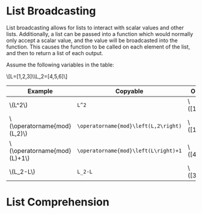 # List Broadcasting

List broadcasting allows for lists to interact with scalar values and other lists.
Additionally, a list can be passed into a function which would normally only accept a scalar value, and the value will be broadcasted into the function.
This causes the function to be called on each element of the list, and then to return a list of each output.

Assume the following variables in the table:

\\[L=[1,2,3]\\\\L_2=[4,5,6]\\]

| Example                       | Copyable                             | Output        |
|-------------------------------|--------------------------------------|---------------|
| \\(L^2\\)                     | `L^2`                                | \\([1,4,9]\\) |
| \\(\operatorname{mod}(L,2)\\) | `\operatorname{mod}\left(L,2\right)` | \\([1,0,1]\\) |
| \\(\operatorname{mod}(L)+1\\) | `\operatorname{mod}\left(L\right)+1` | \\([4,5,6]\\) |
| \\(L_2-L\\)                   | `L_2-L`                              | \\([3,3,3]\\) |

# List Comprehension

